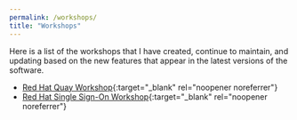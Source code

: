 ```yaml
---
permalink: /workshops/
title: "Workshops"
---
```


Here is a list of the workshops that I have created, continue to maintain, and updating based on the new features that appear in the latest versions of the software.

* [Red Hat Quay Workshop](/quay-workshop){:target="_blank" rel="noopener noreferrer"}
* [Red Hat Single Sign-On Workshop](/rhsso-workshop){:target="_blank" rel="noopener noreferrer"}
